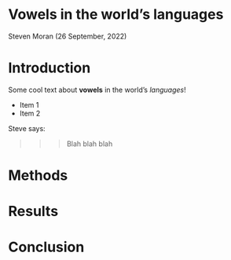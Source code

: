 Vowels in the world’s languages
================
Steven Moran
(26 September, 2022)

# Introduction

Some cool text about **vowels** in the world’s *languages*!

-   Item 1
-   Item 2

Steve says:

> > > Blah blah blah

# Methods

# Results

# Conclusion
